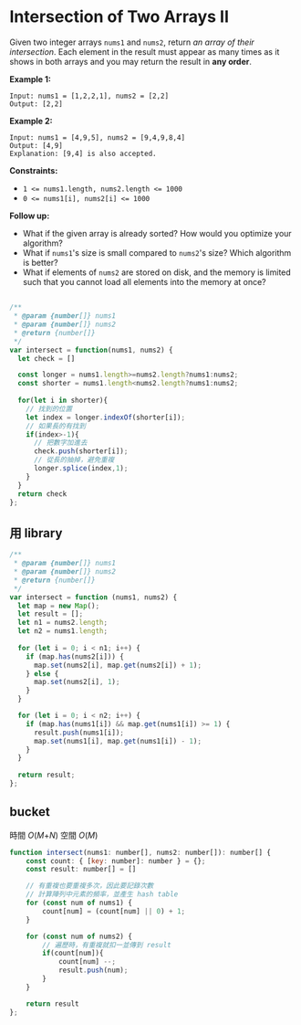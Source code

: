 # Intersection of Two Arrays II

Given two integer arrays `nums1` and `nums2`, return *an array of their intersection*. Each element in the result must appear as many times as it shows in both arrays and you may return the result in **any order**.

**Example 1:**

```
Input: nums1 = [1,2,2,1], nums2 = [2,2]
Output: [2,2]

```

**Example 2:**

```
Input: nums1 = [4,9,5], nums2 = [9,4,9,8,4]
Output: [4,9]
Explanation: [9,4] is also accepted.

```

**Constraints:**

- `1 <= nums1.length, nums2.length <= 1000`
- `0 <= nums1[i], nums2[i] <= 1000`

**Follow up:**

- What if the given array is already sorted? How would you optimize your algorithm?
- What if `nums1`'s size is small compared to `nums2`'s size? Which algorithm is better?
- What if elements of `nums2` are stored on disk, and the memory is limited such that you cannot load all elements into the memory at once?


## 
```jsx
/**
 * @param {number[]} nums1
 * @param {number[]} nums2
 * @return {number[]}
 */
var intersect = function(nums1, nums2) {
  let check = []

  const longer = nums1.length>=nums2.length?nums1:nums2;
  const shorter = nums1.length<nums2.length?nums1:nums2;
  
  for(let i in shorter){
    // 找到的位置
    let index = longer.indexOf(shorter[i]);
    // 如果長的有找到
    if(index>-1){
      // 把數字加進去
      check.push(shorter[i]);
      // 從長的抽掉，避免重複
      longer.splice(index,1);
    }
  }
  return check
};
```

## 用 library 

```jsx
/**
 * @param {number[]} nums1
 * @param {number[]} nums2
 * @return {number[]}
 */
var intersect = function (nums1, nums2) {
  let map = new Map();
  let result = [];
  let n1 = nums2.length;
  let n2 = nums1.length;  
 
  for (let i = 0; i < n1; i++) {
    if (map.has(nums2[i])) {
      map.set(nums2[i], map.get(nums2[i]) + 1);
    } else {
      map.set(nums2[i], 1);
    }
  }

  for (let i = 0; i < n2; i++) {
    if (map.has(nums1[i]) && map.get(nums1[i]) >= 1) {
      result.push(nums1[i]);
      map.set(nums1[i], map.get(nums1[i]) - 1);
    }
  }
  
  return result;
};
```

## bucket

時間 *O*(*M*+*N*)
空間 *O*(*M*)

```jsx
function intersect(nums1: number[], nums2: number[]): number[] {
    const count: { [key: number]: number } = {};
    const result: number[] = []

    // 有重複也要重複多次，因此要記錄次數
    // 計算陣列中元素的頻率，並產生 hash table
    for (const num of nums1) {
        count[num] = (count[num] || 0) + 1;
    }

    for (const num of nums2) {
        // 遍歷時，有重複就扣一並傳到 result 
        if(count[num]){
            count[num] --;
            result.push(num);
        }
    }

    return result
};
```